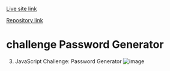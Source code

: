 
[Live site link](https://inawise.github.io/3.-JavaScript-Challenge-Password-Generator/)

[Repository link](https://github.com/InaWise/taskinator/blob/main/README.md)



# challenge Password Generator 
3. JavaScript Challenge: Password Generator
![image](https://user-images.githubusercontent.com/77795818/111086544-fad2c080-84f2-11eb-8d68-90f4d021ac60.png)

